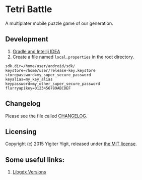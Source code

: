 # Tetri Battle
A multiplater mobile puzzle game of our generation.

## Development
1. [Gradle and Intellij IDEA](https://github.com/libgdx/libgdx/wiki/Gradle-and-Intellij-IDEA)
2. Create a file named `local.properties` in the root directory.
```
sdk.dir=/home/user/android/sdk/
keystore=/home/user/release-key.keystore
storepassword=my_super_secure_password
keyalias=my_key_alias
keypassword=my_other_super_secure_password
flurryapikey=0123456789ABCDEF
```

## Changelog
Please see the file called [CHANGELOG](changelog.md).

## Licensing
Copyright (c) 2015 Yigiter Yigit, released under [the MIT license](LICENSE).

## Some useful links:
1. [Libgdx Versions](http://libgdx.badlogicgames.com/versions.html)
